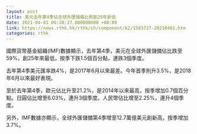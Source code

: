 ```yaml
---
layout: post
title: 美元去年第4季佔全球外匯儲備比例創25年新低
date: 2021-04-01 06:28:27.000000000 +08:00
link: https://news.rthk.hk/rthk/ch/component/k2/1583727-20210401.htm
categories: rthk
---
```


國際貨幣基金組織(IMF)數據顯示，去年第4季，美元在全球外匯儲備佔比跌至59%，創25年來最低，按季下跌1.5個百分點，連跌3個季度。

去年第4季美元匯率跌4%，是2017年6月以來最差。今年首季則升3.5%，是2018年6月以來最好表現。

至於去年第4季，歐元佔比升至21.2%，是2014年以來最高，按季增加0.7個百分點。日圓佔比增至6.03%，連升3個季度。人民幣佔比增至2.25%，連升4個季度。

另外，IMF數據亦顯示，全球外匯儲備第4季增至12.7萬億美元創新高，按季增加3.7%。
